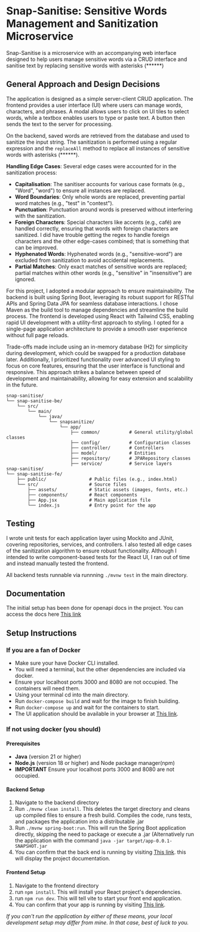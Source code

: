 # Snap-Sanitise: Sensitive Words Management and Sanitization Microservice

Snap-Sanitise is a microservice with an accompanying web interface designed to help users manage sensitive words via a CRUD interface and sanitise text by replacing sensitive words with asterisks (******)

## General Approach and Design Decisions

The application is designed as a simple server-client CRUD application. The frontend provides a user interface (UI) where users can manage words, characters, and phrases. A modal allows users to click on UI tiles to select words, while a textbox enables users to type or paste text. A button then sends the text to the server for processing. 

On the backend, saved words are retrieved from the database and used to sanitize the input string. The sanitization is performed using a regular expression and the `replaceAll` method to replace all instances of sensitive words with asterisks (******).

**Handling Edge Cases**: Several edge cases were accounted for in the sanitization process:
   - **Capitalisation**: The sanitiser accounts for various case formats (e.g., "Word", "word") to ensure all instances are replaced.
   - **Word Boundaries**: Only whole words are replaced, preventing partial word matches (e.g., "test" in "contest").
   - **Punctuation**: Punctuation around words is preserved without interfering with the sanitization.
   - **Foreign Characters**: Special characters like accents (e.g., café) are handled correctly, ensuring that words with foreign characters are sanitized. I did have trouble getting the regex to handle foreign characters and the other edge-cases combined; that is something that can be improved. 
   - **Hyphenated Words**: Hyphenated words (e.g., "sensitive-word") are excluded from sanitization to avoid accidental replacements.
   - **Partial Matches**: Only exact matches of sensitive words are replaced; partial matches within other words (e.g., "sensitive" in "insensitive") are ignored.

For this project, I adopted a modular approach to ensure maintainability. The backend is built using Spring Boot, leveraging its robust support for RESTful APIs and Spring Data JPA for seamless database interactions. I chose Maven as the build tool to manage dependencies and streamline the build process. The frontend is developed using React with Tailwind CSS, enabling rapid UI development with a utility-first approach to styling. I opted for a single-page application architecture to provide a smooth user experience without full page reloads.

Trade-offs made include using an in-memory database (H2) for simplicity during development, which could be swapped for a production database later. Additionally, I prioritized functionality over advanced UI styling to focus on core features, ensuring that the user interface is functional and responsive. This approach strikes a balance between speed of development and maintainability, allowing for easy extension and scalability in the future.


```plaintext
snap-sanitise/
└── snap-sanitise-be/
    └── src/
        └── main/
            └── java/
                └── snapsanitize/
                    └── app/
                        ├── common/           # General utility/global classes
                        ├── config/           # Configuration classes
                        ├── controller/       # Controllers
                        ├── model/            # Entities
                        ├── repository/       # JPARepository classes
                        ├── service/          # Service layers
snap-sanitise/
└── snap-sanitise-fe/
    ├── public/                # Public files (e.g., index.html)
    └── src/                   # Source files
        ├── assets/            # Static assets (images, fonts, etc.)
        ├── components/        # React components
        ├── App.jsx            # Main application file
        └── index.js           # Entry point for the app
```

## Testing

I wrote unit tests for each application layer using Mockito and JUnit, covering repositories, services, and controllers. I also tested all edge cases of the sanitization algorithm to ensure robust functionality. Although I intended to write component-based tests for the React UI, I ran out of time and instead manually tested the frontend. 

All backend tests runnable via runnning `./mvnw test` in the main directory.

## Documentation
The initial setup has been done for openapi docs in the project. You can access the docs here [This link](http://localhost:8080/docs.html) 


## Setup Instructions

### If you are a fan of Docker
- Make sure your have Docker CLI installed.
- You will need a terminal, but the other dependencies are included via docker.
- Ensure your localhost ports 3000 and 8080 are not occupied. The containers will need them.
- Using your terminal cd into the main directory.
- Run `docker-compose build` and wait for the image to finish building.
- Run `docker-compose up` and wait for the containers to start.
- The UI application should be available in your browser at [This link](http://localhost:3000/).

### If not using docker (you should)

#### Prerequisites
- **Java** (version 21 or higher)
- **Node.js** (version 18 or higher) and Node package manager(npm)
- **IMPORTANT** Ensure your localhost ports 3000 and 8080 are not occupied.

#### Backend Setup
1. Navigate to the backend directory
2. Run `./mvnw clean install`. This deletes the target directory and cleans up compiled files to ensure a fresh build. Compiles the code, runs tests, and packages the application into a distributable .jar
3. Run `./mvnw spring-boot:run`. This will run the Spring Boot application directly, skipping the need to package or execute a .jar (Alternatively run the application with the command `java -jar target/app-0.0.1-SNAPSHOT.jar`
4. You can confirm that the back end is running by visiting [This link](http://localhost:8080/docs.html). this will display the project documentation.

#### Frontend Setup
1. Navigate to the frontend directory
2. run `npm install`. This will install your React project's dependencies.
3. run `npm run dev`. This will tell vite to start your front end application.
4. You can confirm that your app is running by visiting [This link](http://localhost:3000/).

*If you can't run the application by either of these means, your local development setup may differ from mine. In that case, best of luck to you.*


